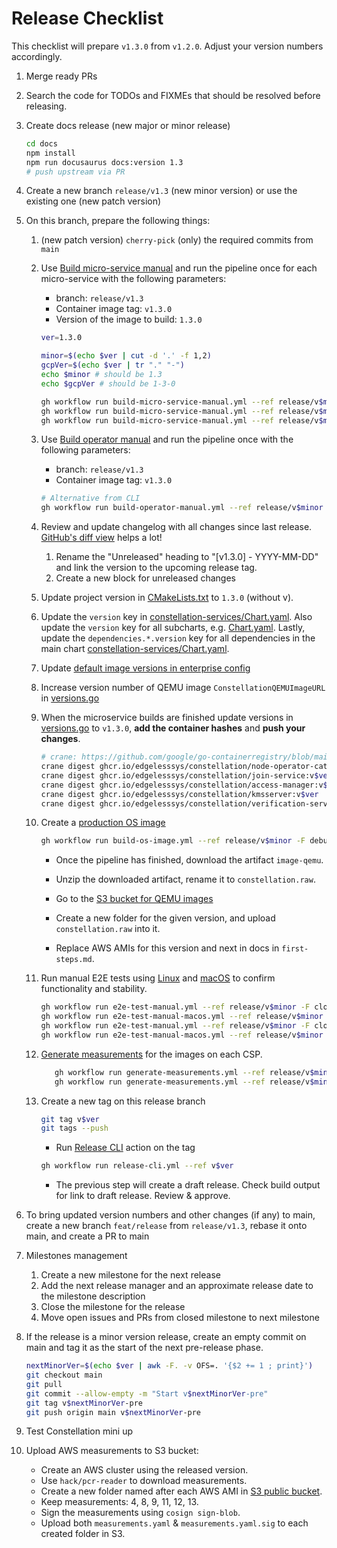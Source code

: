 # Release Checklist

This checklist will prepare `v1.3.0` from `v1.2.0`. Adjust your version numbers accordingly.

1. Merge ready PRs
2. Search the code for TODOs and FIXMEs that should be resolved before releasing.
3. Create docs release (new major or minor release)

    ```sh
    cd docs
    npm install
    npm run docusaurus docs:version 1.3
    # push upstream via PR
    ```

4. Create a new branch `release/v1.3` (new minor version) or use the existing one (new patch version)
5. On this branch, prepare the following things:
    1. (new patch version) `cherry-pick` (only) the required commits from `main`
    2. Use [Build micro-service manual](https://github.com/edgelesssys/constellation/actions/workflows/build-micro-service-manual.yml) and run the pipeline once for each micro-service with the following parameters:
        * branch: `release/v1.3`
        * Container image tag: `v1.3.0`
        * Version of the image to build: `1.3.0`

       ```sh
       ver=1.3.0
       ```

        ```sh
        minor=$(echo $ver | cut -d '.' -f 1,2)
        gcpVer=$(echo $ver | tr "." "-")
        echo $minor # should be 1.3
        echo $gcpVer # should be 1-3-0
        ```

        ```sh
        gh workflow run build-micro-service-manual.yml --ref release/v$minor -F microService=join-service -F imageTag=v$ver -F version=$ver --repo edgelesssys/constellation
        gh workflow run build-micro-service-manual.yml --ref release/v$minor -F microService=kmsserver -F imageTag=v$ver -F version=$ver --repo edgelesssys/constellation
        gh workflow run build-micro-service-manual.yml --ref release/v$minor -F microService=verification-service -F imageTag=v$ver -F version=$ver --repo edgelesssys/constellation
        ```

    3. Use [Build operator manual](https://github.com/edgelesssys/constellation/actions/workflows/build-operator-manual.yml) and run the pipeline once with the following parameters:
        * branch: `release/v1.3`
        * Container image tag: `v1.3.0`

        ```sh
        # Alternative from CLI
        gh workflow run build-operator-manual.yml --ref release/v$minor -F imageTag=v$ver --repo edgelesssys/constellation
        ```

    4. Review and update changelog with all changes since last release. [GitHub's diff view](https://github.com/edgelesssys/constellation/compare/v2.0.0...main) helps a lot!
       1. Rename the "Unreleased" heading to "[v1.3.0] - YYYY-MM-DD" and link the version to the upcoming release tag.
       2. Create a new block for unreleased changes
    5. Update project version in [CMakeLists.txt](/CMakeLists.txt) to `1.3.0` (without v).
    6. Update the `version` key in [constellation-services/Chart.yaml](/cli/internal/helm/charts/edgeless/constellation-services/Chart.yaml). Also update the `version` key for all subcharts, e.g. [Chart.yaml](/cli/internal/helm/charts/edgeless/constellation-services/charts/kms/Chart.yaml). Lastly, update the `dependencies.*.version` key for all dependencies in the main chart [constellation-services/Chart.yaml](/cli/internal/helm/charts/edgeless/constellation-services/Chart.yaml).
    7. Update [default image versions in enterprise config](/internal/config/images_enterprise.go)
    8. Increase version number of QEMU image `ConstellationQEMUImageURL` in [versions.go](../../internal/versions/versions.go#L64)
    9. When the microservice builds are finished update versions in [versions.go](../../internal/versions/versions.go#L33-L39) to `v1.3.0`, **add the container hashes** and **push your changes**.

        ```sh
        # crane: https://github.com/google/go-containerregistry/blob/main/cmd/crane/doc/crane.md
        crane digest ghcr.io/edgelesssys/constellation/node-operator-catalog:v$ver
        crane digest ghcr.io/edgelesssys/constellation/join-service:v$ver
        crane digest ghcr.io/edgelesssys/constellation/access-manager:v$ver
        crane digest ghcr.io/edgelesssys/constellation/kmsserver:v$ver
        crane digest ghcr.io/edgelesssys/constellation/verification-service:v$ver
        ```

    10. Create a [production OS image](/.github/workflows/build-os-image.yml)

        ```sh
        gh workflow run build-os-image.yml --ref release/v$minor -F debug=false -F imageVersion=v$ver
        ```

        * Once the pipeline has finished, download the artifact `image-qemu`.
        * Unzip the downloaded artifact, rename it to `constellation.raw`.
        * Go to the [S3 bucket for QEMU images](https://s3.console.aws.amazon.com/s3/buckets/cdn-constellation-backend?region=eu-central-1&prefix=constellation/images/mini-constellation/&showversions=false)
        * Create a new folder for the given version, and upload `constellation.raw` into it.

        * Replace AWS AMIs for this version and next in docs in `first-steps.md`.

    11. Run manual E2E tests using [Linux](/.github/workflows/e2e-test-manual.yml) and [macOS](/.github/workflows/e2e-test-manual-macos.yml) to confirm functionality and stability.

        ```sh
        gh workflow run e2e-test-manual.yml --ref release/v$minor -F cloudProvider=azure -F machineType=Standard_DC4as_v5 -F test="sonobuoy full" -F osImage=/CommunityGalleries/ConstellationCVM-b3782fa0-0df7-4f2f-963e-fc7fc42663df/Images/constellation/Versions/$ver -F isDebugImage=false
        gh workflow run e2e-test-manual-macos.yml --ref release/v$minor -F cloudProvider=azure -F machineType=Standard_DC4as_v5 -F test="sonobuoy full" -F osImage=/CommunityGalleries/ConstellationCVM-b3782fa0-0df7-4f2f-963e-fc7fc42663df/Images/constellation/Versions/$ver -F isDebugImage=false
        gh workflow run e2e-test-manual.yml --ref release/v$minor -F cloudProvider=gcp -F machineType=n2d-standard-4 -F test="sonobuoy full" -F osImage=projects/constellation-images/global/images/constellation-v$gcpVer -F isDebugImage=false
        gh workflow run e2e-test-manual-macos.yml --ref release/v$minor -F cloudProvider=gcp -F machineType=n2d-standard-4 -F test="sonobuoy full" -F osImage=projects/constellation-images/global/images/constellation-v$gcpVer -F isDebugImage=false
        ```

    12. [Generate measurements](/.github/workflows/generate-measurements.yml) for the images on each CSP.

        ```sh
           gh workflow run generate-measurements.yml --ref release/v$minor -F cloudProvider=azure -F osImage=/CommunityGalleries/ConstellationCVM-b3782fa0-0df7-4f2f-963e-fc7fc42663df/Images/constellation/Versions/$ver -F isDebugImage=false
           gh workflow run generate-measurements.yml --ref release/v$minor -F cloudProvider=gcp -F osImage=projects/constellation-images/global/images/constellation-v$gcpVer -F isDebugImage=false
        ```

    13. Create a new tag on this release branch

        ```sh
        git tag v$ver
        git tags --push
        ```

        * Run [Release CLI](https://github.com/edgelesssys/constellation/actions/workflows/release-cli.yml) action on the tag

        ```sh
        gh workflow run release-cli.yml --ref v$ver
        ```

        * The previous step will create a draft release. Check build output for link to draft release. Review & approve.

6. To bring updated version numbers and other changes (if any) to main, create a new branch `feat/release` from `release/v1.3`, rebase it onto main, and create a PR to main
7. Milestones management
   1. Create a new milestone for the next release
   2. Add the next release manager and an approximate release date to the milestone description
   3. Close the milestone for the release
   4. Move open issues and PRs from closed milestone to next milestone
8. If the release is a minor version release, create an empty commit on main and tag it as the start of the next pre-release phase.

    ```sh
    nextMinorVer=$(echo $ver | awk -F. -v OFS=. '{$2 += 1 ; print}')
    git checkout main
    git pull
    git commit --allow-empty -m "Start v$nextMinorVer-pre"
    git tag v$nextMinorVer-pre
    git push origin main v$nextMinorVer-pre
    ```

9. Test Constellation mini up

10. Upload AWS measurements to S3 bucket:
    * Create an AWS cluster using the released version.
    * Use `hack/pcr-reader` to download measurements.
    * Create a new folder named after each AWS AMI in [S3 public bucket](https://s3.console.aws.amazon.com/s3/buckets/public-edgeless-constellation?region=us-east-2&tab=objects).
    * Keep measurements: 4, 8, 9, 11, 12, 13.
    * Sign the measurements using `cosign sign-blob`.
    * Upload both `measurements.yaml` & `measurements.yaml.sig` to each created folder in S3.
